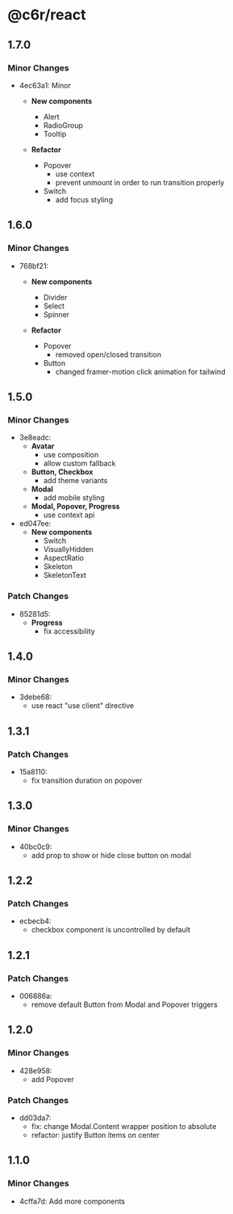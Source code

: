# @c6r/react

## 1.7.0

### Minor Changes

- 4ec63a1: Minor

  - **New components**

    - Alert
    - RadioGroup
    - Tooltip

  - **Refactor**
    - Popover
      - use context
      - prevent unmount in order to run transition properly
    - Switch
      - add focus styling

## 1.6.0

### Minor Changes

- 768bf21:

  - **New components**

    - Divider
    - Select
    - Spinner

  - **Refactor**

    - Popover
      - removed open/closed transition
    - Button
      - changed framer-motion click animation for tailwind

## 1.5.0

### Minor Changes

- 3e8eadc:
  - **Avatar**
    - use composition
    - allow custom fallback
  - **Button, Checkbox**
    - add theme variants
  - **Modal**
    - add mobile styling
  - **Modal, Popover, Progress**
    - use context api
- ed047ee:
  - **New components**
    - Switch
    - VisuallyHidden
    - AspectRatio
    - Skeleton
    - SkeletonText

### Patch Changes

- 85281d5:
  - **Progress**
    - fix accessibility

## 1.4.0

### Minor Changes

- 3debe68:
  - use react "use client" directive

## 1.3.1

### Patch Changes

- 15a8110:
  - fix transition duration on popover

## 1.3.0

### Minor Changes

- 40bc0c9:
  - add prop to show or hide close button on modal

## 1.2.2

### Patch Changes

- ecbecb4:
  - checkbox component is uncontrolled by default

## 1.2.1

### Patch Changes

- 006886a:
  - remove default Button from Modal and Popover triggers

## 1.2.0

### Minor Changes

- 428e958:
  - add Popover

### Patch Changes

- dd03da7:
  - fix: change Modal.Content wrapper position to absolute
  - refactor: justify Button items on center

## 1.1.0

### Minor Changes

- 4cffa7d: Add more components
